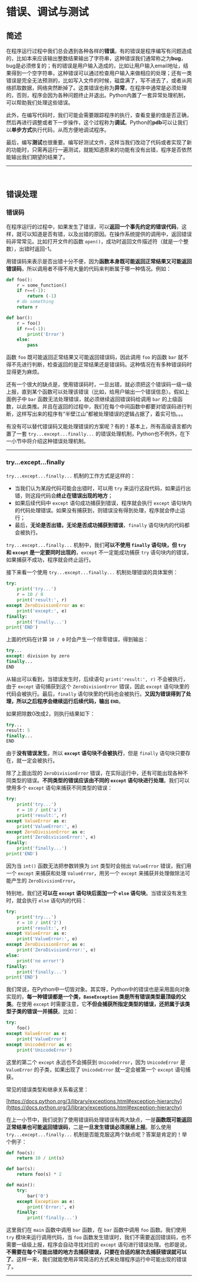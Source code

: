 # 错误、调试与测试

## 简述

在程序运行过程中我们总会遇到各种各样的**错误**。有的错误是程序编写有问题造成的，比如本来应该输出整数结果输出了字符串，这种错误我们通常称之为**bug**，bug是必须修复的；有的错误是用户输入造成的，比如让用户输入email地址，结果得到一个空字符串，这种错误可以通过检查用户输入来做相应的处理；还有一类错误是完全无法预测的，比如写入文件的时候，磁盘满了，写不进去了，或者从网络抓取数据，网络突然断掉了。这类错误也称为**异常**，在程序中通常是必须处理的，否则，程序会因为各种问题终止并退出。Python内置了一套异常处理机制，可以帮助我们处理这些错误。

此外，在编写代码时，我们可能会需要跟踪程序的执行，查看变量的值是否正确，然后再进行调整或者下一步操作，这个过程称为**调试**。Python的**pdb**可以让我们以**单步方式**执行代码，从而方便地调试程序。

最后，编写**测试**也很重要。编写好测试文件，这样当我们改动了代码或者实现了新的功能时，只需再运行一遍测试，就能知道原来的功能有没有出错，程序是否依然能输出我们期望的结果了。

---

<br>

## 错误处理

### 错误码

在程序运行的过程中，如果发生了错误，可以**返回一个事先约定的错误代码**，这样，就可以知道是否有错，以及出错的原因。在操作系统提供的调用中，返回错误码非常常见。比如打开文件的函数 `open()`，成功时返回文件描述符（就是一个整数），出错时返回-1。

用错误码来表示是否出错十分不便，因为**函数本身既可能返回正常结果又可能返回错误码**，所以调用者不得不用大量的代码来判断属于哪一种情况。例如：

```python
def foo():
    r = some_function()
    if r==(-1):
        return (-1)
    # do something
    return r

def bar():
    r = foo()
    if r==(-1):
        print('Error')
    else:
        pass
```

函数 `foo` 既可能返回正常结果又可能返回错误码，因此调用 `foo` 的函数 `bar` 就不得不先进行判断，检查返回的是正常结果还是错误码。这种情况在有多种错误码时显得更为麻烦。

还有一个很大的缺点是，使用错误码时，一旦出错，就必须把这个错误码一级一级上报，直到某个函数可以处理该错误（比如，给用户输出一个错误信息）。假如上面例子中 `bar` 函数无法处理错误，就必须继续返回错误码给调用 `bar` 的上级函数，以此类推。并且在返回的过程中，我们在每个中间函数中都要对错误码进行判断，这样写出来的程序有“半壁江山”都被处理错误的逻辑占据了，着实可怕。。。

有没有可以替代错误码又能处理错误的方案呢？有的！基本上，所有高级语言都内置了一套 `try...except...finally...` 的错误处理机制，Python也不例外，在下一小节中将介绍这种错误处理机制。

---

### try...except...finally

`try...except...finally...` 机制的工作方式是这样的：

- 当我们认为某段代码可能会出错时，可以用 `try` 来运行这段代码，如果运行出错，则这段代码会**终止在错误出现的地方**；
- 如果后续代码中 `except` 语句成功捕获到错误，程序就会执行 `except` 语句块内的代码处理错误。如果没有捕获到，则错误没有得到处理，程序就会停止运行；
- 最后，**无论是否出错，无论是否成功捕获到错误**，`finally` 语句块内的代码都会被执行。

`try...except...finally...` 机制中，我们**可以不使用 `finally` 语句块，但 `try` 和 `except` 是一定要同时出现的**，`except` 不一定能成功捕获 `try` 语句块内的错误，如果捕获不成功，程序就会终止运行。

接下来看一个使用 `try...except...finally...` 机制处理错误的具体案例：

```python
try:
    print('try...')
    r = 10 / 0
    print('result:', r)
except ZeroDivisionError as e:
    print('except:', e)
finally:
    print('finally...')
print('END')
```

上面的代码在计算 `10 / 0` 时会产生一个除零错误，得到输出：

```python
try...
except: division by zero
finally...
END
```

从输出可以看到，当错误发生时，后续语句 `print('result:', r)` 不会被执行，由于 `except` 语句捕获到这个 `ZeroDivisionError` 错误，因此 `except` 语句块里的代码会被执行。最后，`finally` 语句块里的代码也会被执行。**又因为错误得到了处理，所以之后程序会继续运行后续代码，输出 `END`**。

如果把除数0改成2，则执行结果如下：

```python
try...
result: 5
finally...
END
```

由于**没有错误发生**，所以 **`except` 语句块不会被执行**，但是 `finally` 语句块只要存在，就一定会被执行。

除了上面出现的 `ZeroDivisionError` 错误，在实际运行中，还有可能出现各种不同类型的错误。**不同类型的错误应该由不同的 `except` 语句块进行处理**。我们可以使用多个 `except` 语句来捕获不同类型的错误：

```python
try:
    print('try...')
    r = 10 / int('a')
    print('result:', r)
except ValueError as e:
    print('ValueError:', e)
except ZeroDivisionError as e:
    print('ZeroDivisionError:', e)
finally:
    print('finally...')
print('END')
```

因为当 `int()` 函数无法把参数转换为 `int` 类型时会抛出 `ValueError` 错误，我们用一个 `except` 来捕获和处理 `ValueError`，用另一个 `except` 来捕获并处理做除法可能产生的 `ZeroDivisionError`。

特别地，我们还**可以在 `except` 语句块后面加一个 `else` 语句块**。当错误没有发生时，就会执行 `else` 语句内的代码：

```python
try:
    print('try...')
    r = 10 / int('2')
    print('result:', r)
except ValueError as e:
    print('ValueError:', e)
except ZeroDivisionError as e:
    print('ZeroDivisionError:', e)
else:
    print('no error!')
finally:
    print('finally...')
print('END')
```

我们常说，在Python中一切皆对象。其实呀，Python中的错误也是采用面向对象实现的，**每一种错误都是一个类，`BaseException` 类是所有错误类型最顶级的父类**。在使用 `except` 时需要注意，它**不但会捕获所指定类型的错误，还把属于该类型子类的错误一并捕获**。比如：

```python
try:
    foo()
except ValueError as e:
    print('ValueError')
except UnicodeError as e:
    print('UnicodeError')
```

这里的第二个 `except` 永远也不会捕获到 `UnicodeError`，因为 `UnicodeError` 是 `ValueError` 的子类，如果出现了 `UnicodeError` 就一定会被第一个 `except` 语句捕获。

常见的错误类型和继承关系看这里：

[https://docs.python.org/3/library/exceptions.html#exception-hierarchy](https://docs.python.org/3/library/exceptions.html#exception-hierarchy)

在上一小节中，我们说到了使用错误码处理错误有两大缺点，一是**函数既可能返回正常结果也可能返回错误码**，二是**一旦发生错误必须层层上报**。那么使用 `try...except...finally...` 机制是否能克服这两个缺点呢？答案是肯定的！举个例子：

```python
def foo(s):
    return 10 / int(s)

def bar(s):
    return foo(s) * 2

def main():
    try:
        bar('0')
    except Exception as e:
        print('Error:', e)
    finally:
        print('finally...')
```

这里我们在 `main` 函数中调用 `bar` 函数，在 `bar` 函数中调用 `foo` 函数。我们使用 `try` 模块来运行调用代码，当 `foo` 函数发生错误时，我们不需要返回错误码，也不需要一级级上报，程序会自动寻找对应的 `except` 语句进行错误处理。也即是说，**不需要在每个可能出错的地方去捕获错误，只要在合适的层次去捕获错误就可以了**。这样一来，我们就能使用非常简洁的方式来处理程序运行中可能出现的错误了。

---
